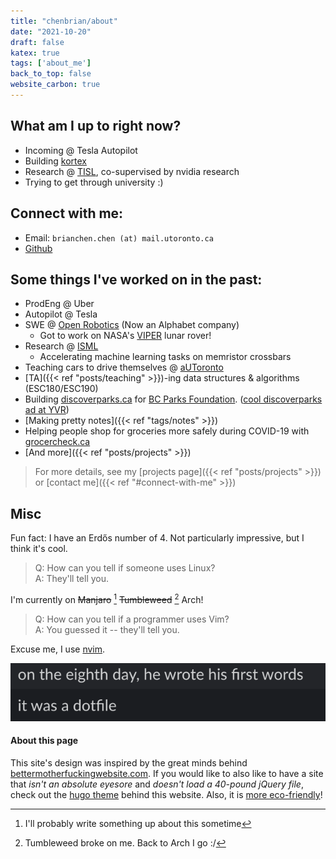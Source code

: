 ```yaml
---
title: "chenbrian/about"
date: "2021-10-20"
draft: false
katex: true
tags: ['about_me']
back_to_top: false
website_carbon: true
---
```



## What am I up to right now?
- Incoming @ Tesla Autopilot
- Building [kortex](https://www.kortex.co/)
- Research @ [TISL](https://tisl.cs.utoronto.ca/), co-supervised by nvidia research
- Trying to get through university :)


##  Connect with me:

- Email: `brianchen.chen (at) mail.utoronto.ca`
- [Github](https://github.com/ihasdapie)


## Some things I've worked on in the past:
- ProdEng @ Uber
- Autopilot @ Tesla
- SWE @ [Open Robotics](https://openrobotics.org/) (Now an Alphabet company)
    - Got to work on NASA's [VIPER](https://www.nasa.gov/viper) lunar rover!
- Research @ [ISML](https://www.eecg.utoronto.ca/~roman/)
    - Accelerating machine learning tasks on memristor crossbars
- Teaching cars to drive themselves @ [aUToronto](https://www.autodrive.utoronto.ca/)
- [TA]({{< ref "posts/teaching" >}})-ing data structures & algorithms (ESC180/ESC190)
- Building [discoverparks.ca](discoverparks.ca) for [BC Parks Foundation](https://bcparksfoundation.ca/).  ([cool discoverparks ad at YVR](./bcpf_dp_ad.jpg))
- [Making pretty notes]({{< ref "tags/notes" >}})
- Helping people shop for groceries more safely during COVID-19 with [grocercheck.ca](https://grocercheck.ca/)
- [And more]({{< ref "posts/projects" >}})

> For more details, see my [projects page]({{< ref "posts/projects" >}}) or [contact me]({{< ref "#connect-with-me" >}})

<!--
## Resume
{{< pdf src= "../resume.pdf" >}}

<details>
  <summary>View as image</summary>
  <img src="{{<baseurl>}}/resume.png" alt="Resume" style="width:100%">
</details> 

If the PDF preview doesn't work for you, you may download it instead by clicking on [this link]({{<baseurl>}}/resume.pdf). -->


## Misc

Fun fact: I have an Erdős number of 4. Not particularly impressive, but I think it's cool.

> Q: How can you tell if someone uses Linux?  
> A: They'll tell you.

I'm currently on ~~Manjaro~~  [^1] ~~Tumbleweed~~ [^2] Arch!

[^1]: I'll probably write something up about this sometime
[^2]: Tumbleweed broke on me. Back to Arch I go :/


> Q: How can you tell if a programmer uses Vim?  
> A: You guessed it -- they'll tell you.

Excuse me, I use [nvim](https://github.com/ihasdapie/dotfiles).

![eighth_day_dotfile](img/eighth_day_dotfile.png)


#### About this page
This site's design was inspired by the great minds behind [bettermotherfuckingwebsite.com](http://bettermotherfuckingwebsite.com/). 
If you would like to also like to have a site that *isn't an absolute eyesore* and *doesn't load a 40-pound jQuery file*, check out the [hugo theme](https://github.com/ihasdapie/bettermotherfuckinghugowebsite/) behind this website. 
Also, it is [more eco-friendly](https://www.websitecarbon.com/website/chenbrian-ca/)!





